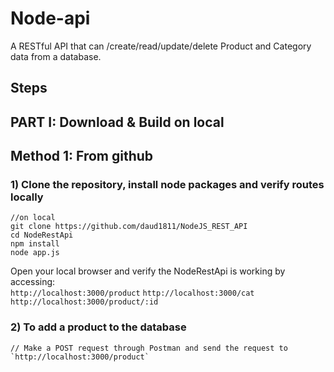 # Node-api  
A RESTful API that can /create/read/update/delete Product and Category data from a database.
  

## Steps
     

## PART I: Download & Build on local

## Method 1: From github
### 1) Clone the repository, install node packages  and verify routes locally

``` 
//on local
git clone https://github.com/daud1811/NodeJS_REST_API
cd NodeRestApi
npm install
node app.js
```

Open your local browser and verify the NodeRestApi is working by accessing:     
`http://localhost:3000/product`
`http://localhost:3000/cat`   
`http://localhost:3000/product/:id`  

### 2) To add a product to the database
```
// Make a POST request through Postman and send the request to
`http://localhost:3000/product`



